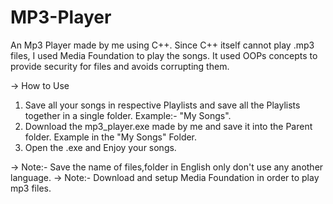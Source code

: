 # MP3-Player
 An Mp3 Player made by me using C++. Since C++ itself cannot play .mp3 files, I used Media Foundation to play the songs. It used OOPs concepts to provide security for files and avoids corrupting them.

-> How to Use
1. Save all your songs in respective Playlists and save all the Playlists together in a single folder. Example:- "My Songs".
2. Download the mp3_player.exe made by me and save it into the Parent folder. Example in the "My Songs" Folder.
3. Open the .exe and Enjoy your songs.

-> Note:- Save the name of files,folder in English only don't use any another language.
-> Note:- Download and setup Media Foundation in order to play mp3 files.

